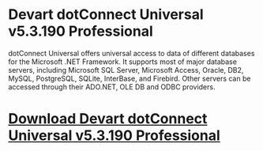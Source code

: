 # Devart dotConnect Universal v5.3.190 Professional

dotConnect Universal offers universal access to data of different databases for the Microsoft .NET Framework. It supports most of major database servers, including Microsoft SQL Server, Microsoft Access, Oracle, DB2, MySQL, PostgreSQL, SQLite, InterBase, and Firebird. Other servers can be accessed through their ADO.NET, OLE DB and ODBC providers.

# [Download Devart dotConnect Universal v5.3.190 Professional](https://developer.team/dotnet/35214-devart-dotconnect-universal-v53190-professional.html)
